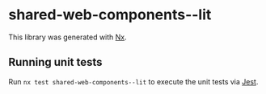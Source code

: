# shared-web-components--lit

This library was generated with [Nx](https://nx.dev).

## Running unit tests

Run `nx test shared-web-components--lit` to execute the unit tests via [Jest](https://jestjs.io).
